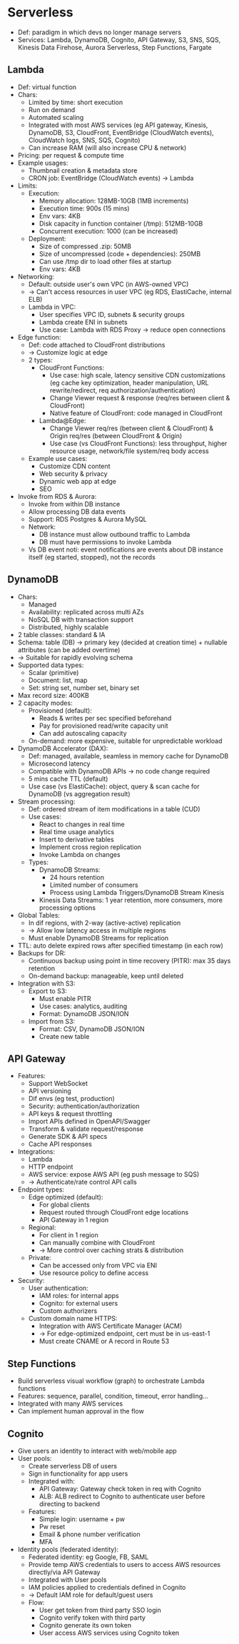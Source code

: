 # Serverless
- Def: paradigm in which devs no longer manage servers
- Services: Lambda, DynamoDB, Cognito, API Gateway, S3, SNS, SQS, Kinesis Data Firehose, Aurora Serverless, Step Functions, Fargate
## Lambda
- Def: virtual function
- Chars:
  - Limited by time: short execution
  - Run on demand
  - Automated scaling
  - Integrated with most AWS services (eg API gateway, Kinesis, DynamoDB, S3, CloudFront, EventBridge (CloudWatch events),
  CloudWatch logs, SNS, SQS, Cognito)
  - Can increase RAM (will also increase CPU & network)
- Pricing: per request & compute time
- Example usages:
  - Thumbnail creation & metadata store
  - CRON job: EventBridge (CloudWatch events) -> Lambda
- Limits:
  - Execution:
    - Memory allocation: 128MB-10GB (1MB increments)
    - Execution time: 900s (15 mins)
    - Env vars: 4KB
    - Disk capacity in function container (/tmp): 512MB-10GB
    - Concurrent execution: 1000 (can be increased)
  - Deployment:
    - Size of compressed .zip: 50MB
    - Size of uncompressed (code + dependencies): 250MB
    - Can use /tmp dir to load other files at startup
    - Env vars: 4KB
- Networking:
  - Default: outside user's own VPC (in AWS-owned VPC)
  - -> Can't access resources in user VPC (eg RDS, ElastiCache, internal ELB)
  - Lambda in VPC:
    - User specifies VPC ID, subnets & security groups
    - Lambda create ENI in subnets
    - Use case: Lambda with RDS Proxy -> reduce open connections
- Edge function:
  - Def: code attached to CloudFront distributions
  - -> Customize logic at edge
  - 2 types:
    - CloudFront Functions:
      - Use case: high scale, latency sensitive CDN customizations (eg cache key optimization, header manipulation,
      URL rewrite/redirect, req authorization/authentication)
      - Change Viewer request & response (req/res between client & CloudFront)
      - Native feature of CloudFront: code managed in CloudFront
    - Lambda@Edge:
      - Change Viewer req/res (between client & CloudFront) & Origin req/res (between CloudFront & Origin)
      - Use case (vs CloudFront Functions): less throughput, higher resource usage, network/file system/req body access
  - Example use cases:
    - Customize CDN content
    - Web security & privacy
    - Dynamic web app at edge
    - SEO
- Invoke from RDS & Aurora:
  - Invoke from within DB instance
  - Allow processing DB data events
  - Support: RDS Postgres & Aurora MySQL
  - Network:
    - DB instance must allow outbound traffic to Lambda
    - DB must have permissions to invoke Lambda
  - Vs DB event noti: event notifications are events about DB instance itself (eg started, stopped), not the records
## DynamoDB
- Chars:
  - Managed
  - Availability: replicated across multi AZs
  - NoSQL DB with transaction support
  - Distributed, highly scalable
- 2 table classes: standard & IA
- Schema: table (DB) -> primary key (decided at creation time) + nullable attributes (can be added overtime)
- -> Suitable for rapidly evolving schema
- Supported data types:
  - Scalar (primitive)
  - Document: list, map
  - Set: string set, number set, binary set
- Max record size: 400KB
- 2 capacity modes:
  - Provisioned (default):
    - Reads & writes per sec specified beforehand
    - Pay for provisioned read/write capacity unit
    - Can add autoscaling capacity
  - On-demand: more expensive, suitable for unpredictable workload
- DynamoDB Accelerator (DAX):
  - Def: managed, available, seamless in memory cache for DynamoDB
  - Microsecond latency
  - Compatible with DynamoDB APIs -> no code change required
  - 5 mins cache TTL (default)
  - Use case (vs ElastiCache): object, query & scan cache for DynamoDB (vs aggregation result)
- Stream processing:
  - Def: ordered stream of item modifications in a table (CUD)
  - Use cases:
    - React to changes in real time
    - Real time usage analytics
    - Insert to derivative tables
    - Implement cross region replication
    - Invoke Lambda on changes
  - Types:
    - DynamoDB Streams:
      - 24 hours retention
      - Limited number of consumers
      - Process using Lambda Triggers/DynamoDB Stream Kinesis
    - Kinesis Data Streams: 1 year retention, more consumers, more processing options
- Global Tables:
  - In dif regions, with 2-way (active-active) replication
  - -> Allow low latency access in multiple regions
  - Must enable DynamoDB Streams for replication
- TTL: auto delete expired rows after specified timestamp (in each row)
- Backups for DR:
  - Continuous backup using point in time recovery (PITR): max 35 days retention
  - On-demand backup: manageable, keep until deleted
- Integration with S3:
  - Export to S3:
    - Must enable PITR
    - Use cases: analytics, auditing
    - Format: DynamoDB JSON/ION
  - Import from S3:
    - Format: CSV, DynamoDB JSON/ION
    - Create new table
## API Gateway
- Features:
  - Support WebSocket
  - API versioning
  - Dif envs (eg test, production)
  - Security: authentication/authorization
  - API keys & request throttling
  - Import APIs defined in OpenAPI/Swagger
  - Transform & validate request/response
  - Generate SDK & API specs
  - Cache API responses
- Integrations:
  - Lambda
  - HTTP endpoint
  - AWS service: expose AWS API (eg push message to SQS)
  - -> Authenticate/rate control API calls
- Endpoint types:
  - Edge optimized (default):
    - For global clients
    - Request routed through CloudFront edge locations
    - API Gateway in 1 region
  - Regional:
    - For client in 1 region
    - Can manually combine with CloudFront
    - -> More control over caching strats & distribution
  - Private:
    - Can be accessed only from VPC via ENI
    - Use resource policy to define access
- Security:
  - User authentication:
    - IAM roles: for internal apps
    - Cognito: for external users
    - Custom authorizers
  - Custom domain name HTTPS:
    - Integration with AWS Certificate Manager (ACM)
    - -> For edge-optimized endpoint, cert must be in us-east-1
    - Must create CNAME or A record in Route 53
## Step Functions
- Build serverless visual workflow (graph) to orchestrate Lambda functions
- Features: sequence, parallel, condition, timeout, error handling...
- Integrated with many AWS services
- Can implement human approval in the flow
## Cognito
- Give users an identity to interact with web/mobile app
- User pools:
  - Create serverless DB of users
  - Sign in functionality for app users
  - Integrated with:
    - API Gateway: Gateway check token in req with Cognito
    - ALB: ALB redirect to Cognito to authenticate user before directing to backend
  - Features:
    - Simple login: username + pw
    - Pw reset
    - Email & phone number verification
    - MFA
- Identity pools (federated identity):
  - Federated identity: eg Google, FB, SAML
  - Provide temp AWS credentials to users to access AWS resources directly/via API Gateway
  - Integrated with User pools
  - IAM policies applied to credentials defined in Cognito
  - -> Default IAM role for default/guest users
  - Flow:
    - User get token from third party SSO login
    - Cognito verify token with third party
    - Cognito generate its own token
    - User access AWS services using Cognito token